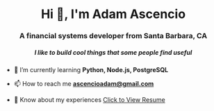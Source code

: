 <h1 align="center">Hi 👋, I'm Adam Ascencio</h1>
<h3 align="center">A financial systems developer from Santa Barbara, CA</h3>
<h5 align="center">I like to build cool things that some people find useful</h5>

- 🌱 I’m currently learning **Python, Node.js, PostgreSQL**

- 📫 How to reach me **ascencioadam@gmail.com**

- 📄 Know about my experiences [Click to View Resume]([https://docs.google.com/document/d/1UhfsMUawFAom5kV-X51kB7e3BQL0Fv4Jxk3HL-jNQS4/edit?usp=sharing](https://docs.google.com/document/d/1mH8GqBXl5-_Pqy_oJt5FN4n-Gp8eA7Dw8SbIJzUaPck/edit?usp=sharing))
